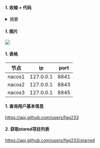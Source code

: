 #### 1. 收缩 + 代码
<details><summary>摘要</summary>
<pre><code>

</code></pre>
</details>


#### 1. 图片
![](https://fgq233.github.io/imgs/)


#### 1. 表格
| 节点   | ip         | port |
| ------ | ----------| ---- |
| nacos1 | 127.0.0.1 | 8841 |
| nacos2 | 127.0.0.1 | 8843 |
| nacos3 | 127.0.0.1 | 8845 |



#### 1. 查询用户基本信息
https://api.github.com/users/fgq233

#### 2. 获取stared项目列表
https://api.github.com/users/fgq233/starred
